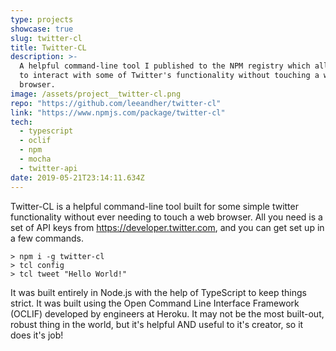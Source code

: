 ```yaml
---
type: projects
showcase: true
slug: twitter-cl
title: Twitter-CL
description: >-
  A helpful command-line tool I published to the NPM registry which allows you
  to interact with some of Twitter's functionality without touching a web
  browser.
image: /assets/project__twitter-cl.png
repo: "https://github.com/leeandher/twitter-cl"
link: "https://www.npmjs.com/package/twitter-cl"
tech:
  - typescript
  - oclif
  - npm
  - mocha
  - twitter-api
date: 2019-05-21T23:14:11.634Z
---
```


Twitter-CL is a helpful command-line tool built for some simple twitter functionality without ever needing to touch a web browser. All you need is a set of API keys from https://developer.twitter.com, and you can get set up in a few commands.

```
> npm i -g twitter-cl
> tcl config
> tcl tweet "Hello World!"
```

It was built entirely in Node.js with the help of TypeScript to keep things strict. It was built using the Open Command Line Interface Framework (OCLIF) developed by engineers at Heroku. It may not be the most built-out, robust thing in the world, but it's helpful AND useful to it's creator, so it does it's job!
